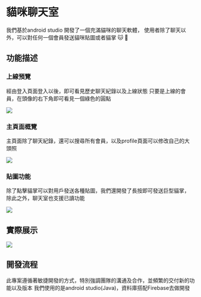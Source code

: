 # 貓咪聊天室

我們基於android studio 開發了一個充滿貓咪的聊天軟體，
使用者除了聊天以外，可以對任何一個會員發送貓咪貼圖或者貓掌 :cat: :paw_prints:


## 功能描述

### 上線預覽

經由登入頁面登入以後，即可看見歷史聊天紀錄以及上線狀態
只要是上線的會員，在頭像的右下角即可看見一個綠色的圓點

![](https://i.imgur.com/mYHQKUg.png)



### 主頁面概覽

主頁面除了聊天紀錄，還可以搜尋所有會員，以及profile頁面可以修改自己的大頭照

![](https://i.imgur.com/6zx2n3g.jpg)


### 貼圖功能

除了點擊貓掌可以對用戶發送各種貼圖，我們還開發了長按即可發送巨型貓掌，
除此之外，聊天室也支援已讀功能

![](https://i.imgur.com/ChYJcxg.png)


## 實際展示

![](https://i.imgur.com/XWxnSxQ.png)


## 開發流程

此專案遵循著敏捷開發的方式，特別強調團隊的溝通及合作，並頻繁的交付新的功能以及版本
我們使用的是android studio(Java)，資料庫搭配Firebase去做開發
